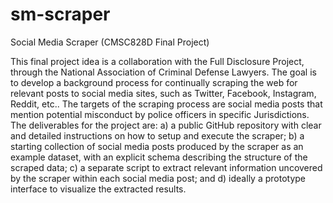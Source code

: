 # sm-scraper
Social Media Scraper (CMSC828D Final Project)

This final project idea is a collaboration with the Full Disclosure Project, through the National Association of Criminal Defense Lawyers. The goal is to develop a background process for continually scraping the web for relevant posts to social media sites, such as Twitter, Facebook, Instagram, Reddit, etc.. The targets of the scraping process are social media posts that mention potential misconduct by police officers in specific Jurisdictions. The deliverables for the project are: a) a public GitHub repository with clear and detailed instructions on how to setup and execute the scraper; b) a starting collection of social media posts produced by the scraper as an example dataset, with an explicit schema describing the structure of the scraped data; c) a separate script to extract relevant information uncovered by the scraper within each social media post; and d) ideally a prototype interface to visualize the extracted results.
